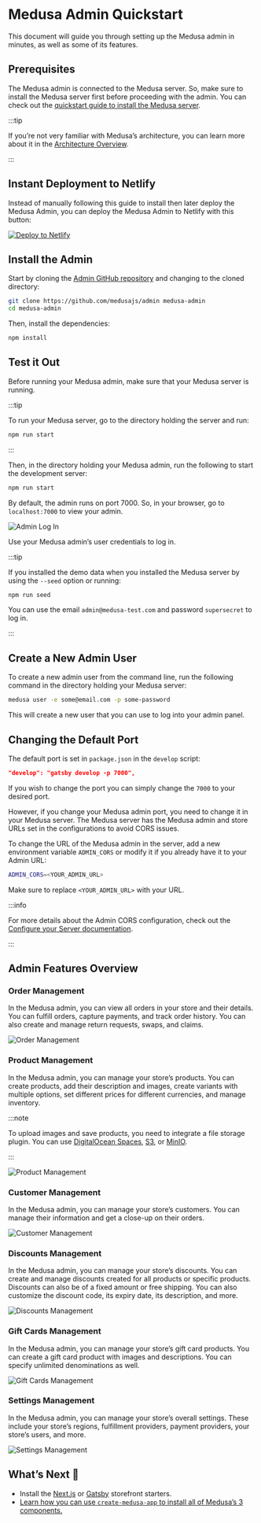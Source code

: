 # Medusa Admin Quickstart

This document will guide you through setting up the Medusa admin in minutes, as well as some of its features.

## Prerequisites

The Medusa admin is connected to the Medusa server. So, make sure to install the Medusa server first before proceeding with the admin. You can check out the [quickstart guide to install the Medusa server](../quickstart/quick-start).

:::tip

If you’re not very familiar with Medusa’s architecture, you can learn more about it in the [Architecture Overview](../introduction#architecture-overview).

:::

## Instant Deployment to Netlify

Instead of manually following this guide to install then later deploy the Medusa Admin, you can deploy the Medusa Admin to Netlify with this button:

[![Deploy to Netlify](https://www.netlify.com/img/deploy/button.svg)](https://app.netlify.com/start/deploy?repository=https://github.com/medusajs/admin)

## Install the Admin

Start by cloning the [Admin GitHub repository](https://github.com/medusajs/admin) and changing to the cloned directory:

```bash
git clone https://github.com/medusajs/admin medusa-admin
cd medusa-admin
```

Then, install the dependencies:

```bash npm2yarn
npm install
```

## Test it Out

Before running your Medusa admin, make sure that your Medusa server is running.

:::tip

To run your Medusa server, go to the directory holding the server and run:

```bash npm2yarn
npm run start
```

:::

Then, in the directory holding your Medusa admin, run the following to start the development server:

```bash npm2yarn
npm run start
```

By default, the admin runs on port 7000. So, in your browser, go to `localhost:7000` to view your admin.

![Admin Log In](https://i.imgur.com/XYqMCo9.png)

Use your Medusa admin’s user credentials to log in.

:::tip

If you installed the demo data when you installed the Medusa server by using the `--seed` option or running:

```bash npm2yarn
npm run seed
```

You can use the email `admin@medusa-test.com` and password `supersecret` to log in.

:::

## Create a New Admin User

To create a new admin user from the command line, run the following command in the directory holding your Medusa server:

```bash
medusa user -e some@email.com -p some-password
```

This will create a new user that you can use to log into your admin panel.

## Changing the Default Port

The default port is set in `package.json` in the `develop` script:

```json
"develop": "gatsby develop -p 7000",
```

If you wish to change the port you can simply change the `7000` to your desired port.

However, if you change your Medusa admin port, you need to change it in your Medusa server. The Medusa server has the Medusa admin and store URLs set in the configurations to avoid CORS issues.

To change the URL of the Medusa admin in the server, add a new environment variable `ADMIN_CORS` or modify it if you already have it to your Admin URL:

```bash
ADMIN_CORS=<YOUR_ADMIN_URL>
```

Make sure to replace `<YOUR_ADMIN_URL>` with your URL.

:::info

For more details about the Admin CORS configuration, check out the [Configure your Server documentation](../usage/configurations.md#admin-cors).

:::

## Admin Features Overview

### Order Management

In the Medusa admin, you can view all orders in your store and their details. You can fulfill orders, capture payments, and track order history. You can also create and manage return requests, swaps, and claims.

![Order Management](https://i.imgur.com/aE0wOHA.png)

### Product Management

In the Medusa admin, you can manage your store’s products. You can create products, add their description and images, create variants with multiple options, set different prices for different currencies, and manage inventory.

:::note

To upload images and save products, you need to integrate a file storage plugin. You can use [DigitalOcean Spaces](../add-plugins/spaces), [S3](../add-plugins/s3), or [MinIO](../add-plugins/minio).

:::

![Product Management](https://i.imgur.com/hgqqv4p.png)

### Customer Management

In the Medusa admin, you can manage your store’s customers. You can manage their information and get a close-up on their orders.

![Customer Management](https://i.imgur.com/bPAImGY.png)

### Discounts Management

In the Medusa admin, you can manage your store’s discounts. You can create and manage discounts created for all products or specific products. Discounts can also be of a fixed amount or free shipping. You can also customize the discount code, its expiry date, its description, and more.

![Discounts Management](https://i.imgur.com/CUUcLba.png)

### Gift Cards Management

In the Medusa admin, you can manage your store’s gift card products. You can create a gift card product with images and descriptions. You can specify unlimited denominations as well.

![Gift Cards Management](https://i.imgur.com/243IhXA.png)

### Settings Management

In the Medusa admin, you can manage your store’s overall settings. These include your store’s regions, fulfillment providers, payment providers, your store’s users, and more.

![Settings Management](https://i.imgur.com/MJc92CU.png)

## What’s Next 🚀

- Install the [Next.js](../starters/nextjs-medusa-starter.md) or [Gatsby](../starters/gatsby-medusa-starter.md) storefront starters.
- [Learn how you can use `create-medusa-app` to install all of Medusa’s 3 components.](../usage/create-medusa-app.mdx)
